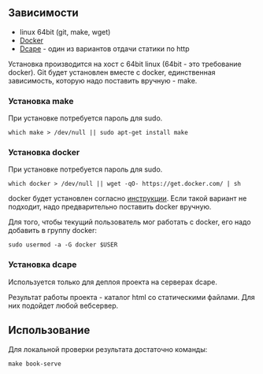 Зависимости
-----------

* linux 64bit (git, make, wget)
* [Docker](http://docker.io)
* [Dcape](https://github.com/dopos/dcape) - один из вариантов отдачи статики по http

Установка производится на хост с 64bit linux (64bit - это требование docker).
Git будет установлен вместе с docker, единственная зависимость, которую надо поставить вручную - make.

### Установка make

При установке потребуется пароль для sudo.

```
which make > /dev/null || sudo apt-get install make
```

### Установка **docker**
При установке потребуется пароль для sudo.

```
which docker > /dev/null || wget -qO- https://get.docker.com/ | sh
```
docker будет установлен согласно [инструкции](http://docs.docker.com/linux/step_one/). Если такой вариант не подходит, надо предварительно поставить docker вручную.

Для того, чтобы текущий пользователь мог работать с docker, его надо добавить в группу docker:
```
sudo usermod -a -G docker $USER
```

### Установка **dcape**

Используется только для деплоя проекта на серверах dcape.

Результат работы проекта - каталог html со статическими файлами. Для них подойдет любой вебсервер.

## Использование

Для локальной проверки результата достаточно команды:

```
make book-serve
```
